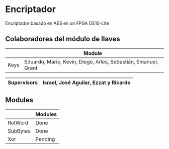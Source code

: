 # Encriptador
Encriptador basado en AES en un FPGA DE10-Lite

## Colaboradores del módulo de llaves
|               |                              Module                             |
|---------------|-----------------------------------------------------------------|
|     Keys      | Eduardo, Mario, Kevin, Diego, Arles, Sebastián, Emanuel, Grant |

| Supervisors  |                Israel, José Aguilar, Ezzat y Ricardo             |
|--------------|------------------------------------------------------------------|

## Modules
|               |    Modules    |
|---------------|---------------|
|    RotWord    |     Done      |
|    SubBytes   |     Done      |
|      Xor      |     Pending   |
